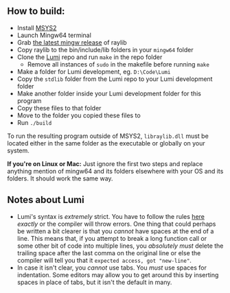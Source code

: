 ## How to build:

* Install [MSYS2](https://www.msys2.org/) 
* Launch Mingw64 terminal
* Grab [the latest mingw release](https://github.com/raysan5/raylib/releases) of raylib
* Copy raylib to the bin/include/lib folders in your `mingw64` folder
* Clone the [Lumi](https://github.com/meircif/lumi-lang) repo and run `make` in the repo folder
  * Remove all instances of `sudo` in the makefile before running `make`
* Make a folder for Lumi development, eg. `D:\Code\Lumi`
* Copy the `stdlib` folder from the Lumi repo to your Lumi development folder
* Make another folder inside your Lumi development folder for this program
* Copy these files to that folder
* Move to the folder you copied these files to
* Run `./build`

To run the resulting program outside of MSYS2, `libraylib.dll` must be located either in the same folder as the executable or globally on your system.

**If you're on Linux or Mac:** Just ignore the first two steps and replace anything mention of mingw64 and its folders elsewhere with your OS and its folders. It should work the same way.

## Notes about Lumi

* Lumi's syntax is *extremely* strict. You have to follow the rules [here](https://lumi-lang.readthedocs.io/en/latest/general-syntax.html) *exactly* or the compiler will throw errors. One thing that could perhaps be written a bit clearer is that you *cannot* have spaces at the end of a line. This means that, if you attempt to break a long function call or some other bit of code into multiple lines, you *absolutely must* delete the trailing space after the last comma on the original line or else the compiler will tell you that it `expected access, got "new-line"`.
* In case it isn't clear, you *cannot* use tabs. You *must* use spaces for indentation. Some editors may allow you to get around this by inserting spaces in place of tabs, but it isn't the default in many.